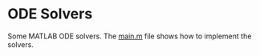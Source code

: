 ODE Solvers
===========

Some MATLAB ODE solvers. The [main.m](https://github.com/dbarrows/odesolvers/blob/master/main.m) file shows how to implement the solvers.